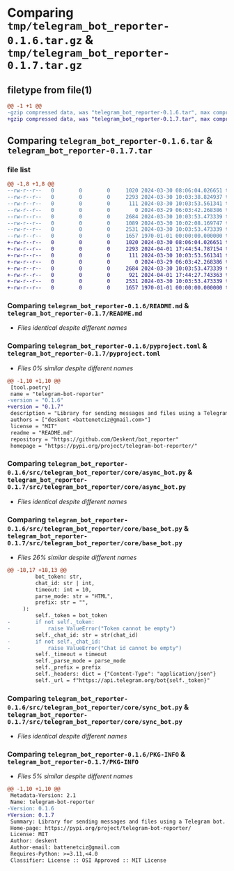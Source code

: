 # Comparing `tmp/telegram_bot_reporter-0.1.6.tar.gz` & `tmp/telegram_bot_reporter-0.1.7.tar.gz`

## filetype from file(1)

```diff
@@ -1 +1 @@
-gzip compressed data, was "telegram_bot_reporter-0.1.6.tar", max compression
+gzip compressed data, was "telegram_bot_reporter-0.1.7.tar", max compression
```

## Comparing `telegram_bot_reporter-0.1.6.tar` & `telegram_bot_reporter-0.1.7.tar`

### file list

```diff
@@ -1,8 +1,8 @@
--rw-r--r--   0        0        0     1020 2024-03-30 08:06:04.026651 telegram_bot_reporter-0.1.6/README.md
--rw-r--r--   0        0        0     2293 2024-03-30 10:03:38.824937 telegram_bot_reporter-0.1.6/pyproject.toml
--rw-r--r--   0        0        0      111 2024-03-30 10:03:53.561341 telegram_bot_reporter-0.1.6/src/telegram_bot_reporter/__init__.py
--rw-r--r--   0        0        0        0 2024-03-29 06:03:42.268386 telegram_bot_reporter-0.1.6/src/telegram_bot_reporter/core/__init__.py
--rw-r--r--   0        0        0     2684 2024-03-30 10:03:53.473339 telegram_bot_reporter-0.1.6/src/telegram_bot_reporter/core/async_bot.py
--rw-r--r--   0        0        0     1089 2024-03-30 10:02:08.169747 telegram_bot_reporter-0.1.6/src/telegram_bot_reporter/core/base_bot.py
--rw-r--r--   0        0        0     2531 2024-03-30 10:03:53.473339 telegram_bot_reporter-0.1.6/src/telegram_bot_reporter/core/sync_bot.py
--rw-r--r--   0        0        0     1657 1970-01-01 00:00:00.000000 telegram_bot_reporter-0.1.6/PKG-INFO
+-rw-r--r--   0        0        0     1020 2024-03-30 08:06:04.026651 telegram_bot_reporter-0.1.7/README.md
+-rw-r--r--   0        0        0     2293 2024-04-01 17:44:54.787154 telegram_bot_reporter-0.1.7/pyproject.toml
+-rw-r--r--   0        0        0      111 2024-03-30 10:03:53.561341 telegram_bot_reporter-0.1.7/src/telegram_bot_reporter/__init__.py
+-rw-r--r--   0        0        0        0 2024-03-29 06:03:42.268386 telegram_bot_reporter-0.1.7/src/telegram_bot_reporter/core/__init__.py
+-rw-r--r--   0        0        0     2684 2024-03-30 10:03:53.473339 telegram_bot_reporter-0.1.7/src/telegram_bot_reporter/core/async_bot.py
+-rw-r--r--   0        0        0      921 2024-04-01 17:44:27.743363 telegram_bot_reporter-0.1.7/src/telegram_bot_reporter/core/base_bot.py
+-rw-r--r--   0        0        0     2531 2024-03-30 10:03:53.473339 telegram_bot_reporter-0.1.7/src/telegram_bot_reporter/core/sync_bot.py
+-rw-r--r--   0        0        0     1657 1970-01-01 00:00:00.000000 telegram_bot_reporter-0.1.7/PKG-INFO
```

### Comparing `telegram_bot_reporter-0.1.6/README.md` & `telegram_bot_reporter-0.1.7/README.md`

 * *Files identical despite different names*

### Comparing `telegram_bot_reporter-0.1.6/pyproject.toml` & `telegram_bot_reporter-0.1.7/pyproject.toml`

 * *Files 0% similar despite different names*

```diff
@@ -1,10 +1,10 @@
 [tool.poetry]
 name = "telegram-bot-reporter"
-version = "0.1.6"
+version = "0.1.7"
 description = "Library for sending messages and files using a Telegram bot."
 authors = ["deskent <battenetciz@gmail.com>"]
 license = "MIT"
 readme = "README.md"
 repository = "https://github.com/Deskent/bot_reporter"
 homepage = "https://pypi.org/project/telegram-bot-reporter/"
```

### Comparing `telegram_bot_reporter-0.1.6/src/telegram_bot_reporter/core/async_bot.py` & `telegram_bot_reporter-0.1.7/src/telegram_bot_reporter/core/async_bot.py`

 * *Files identical despite different names*

### Comparing `telegram_bot_reporter-0.1.6/src/telegram_bot_reporter/core/base_bot.py` & `telegram_bot_reporter-0.1.7/src/telegram_bot_reporter/core/base_bot.py`

 * *Files 26% similar despite different names*

```diff
@@ -18,17 +18,13 @@
         bot_token: str,
         chat_id: str | int,
         timeout: int = 10,
         parse_mode: str = "HTML",
         prefix: str = "",
     ):
         self._token = bot_token
-        if not self._token:
-            raise ValueError("Token cannot be empty")
         self._chat_id: str = str(chat_id)
-        if not self._chat_id:
-            raise ValueError("Chat id cannot be empty")
         self._timeout = timeout
         self._parse_mode = parse_mode
         self._prefix = prefix
         self._headers: dict = {"Content-Type": "application/json"}
         self._url = f"https://api.telegram.org/bot{self._token}"
```

### Comparing `telegram_bot_reporter-0.1.6/src/telegram_bot_reporter/core/sync_bot.py` & `telegram_bot_reporter-0.1.7/src/telegram_bot_reporter/core/sync_bot.py`

 * *Files identical despite different names*

### Comparing `telegram_bot_reporter-0.1.6/PKG-INFO` & `telegram_bot_reporter-0.1.7/PKG-INFO`

 * *Files 5% similar despite different names*

```diff
@@ -1,10 +1,10 @@
 Metadata-Version: 2.1
 Name: telegram-bot-reporter
-Version: 0.1.6
+Version: 0.1.7
 Summary: Library for sending messages and files using a Telegram bot.
 Home-page: https://pypi.org/project/telegram-bot-reporter/
 License: MIT
 Author: deskent
 Author-email: battenetciz@gmail.com
 Requires-Python: >=3.11,<4.0
 Classifier: License :: OSI Approved :: MIT License
```

